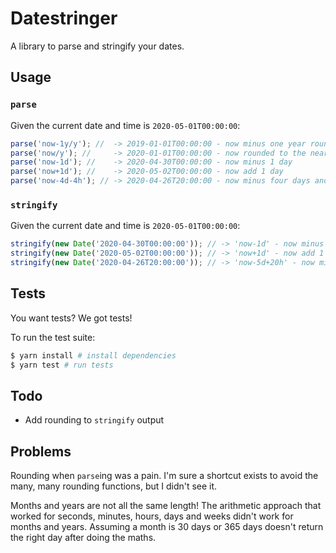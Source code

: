 # Datestringer

A library to parse and stringify your dates.

## Usage

### `parse`

Given the current date and time is `2020-05-01T00:00:00`:

```ts
parse('now-1y/y'); //  -> 2019-01-01T00:00:00 - now minus one year rounded to the nearest year
parse('now/y'); //     -> 2020-01-01T00:00:00 - now rounded to the nearest year
parse('now-1d'); //    -> 2020-04-30T00:00:00 - now minus 1 day
parse('now+1d'); //    -> 2020-05-02T00:00:00 - now add 1 day
parse('now-4d-4h'); // -> 2020-04-26T20:00:00 - now minus four days and four hours
```

### `stringify`

Given the current date and time is `2020-05-01T00:00:00`:

```ts
stringify(new Date('2020-04-30T00:00:00')); // -> 'now-1d' - now minus 1 day
stringify(new Date('2020-05-02T00:00:00')); // -> 'now+1d' - now add 1 day
stringify(new Date('2020-04-26T20:00:00')); // -> 'now-5d+20h' - now minus 5 days add 20 hours
```

## Tests

You want tests? We got tests!

To run the test suite:

```bash
$ yarn install # install dependencies
$ yarn test # run tests
```

## Todo

- Add rounding to `stringify` output

## Problems

Rounding when `parse`ing was a pain. I'm sure a shortcut exists to avoid the many, many rounding functions, but I didn't see it.

Months and years are not all the same length! The arithmetic approach that worked for seconds, minutes, hours, days and weeks didn't work for months and years. Assuming a month is 30 days or 365 days doesn't return the right day after doing the maths.
